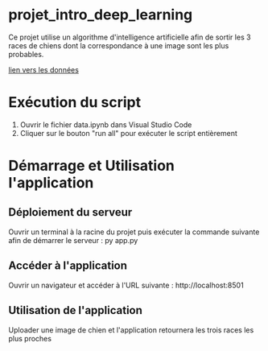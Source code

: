 # projet_intro_deep_learning

Ce projet utilise un algorithme d'intelligence artificielle afin de sortir les 3 races de chiens dont la correspondance à une image sont les plus probables.

[lien vers les données](http://vision.stanford.edu/aditya86/ImageNetDogs/)

# Exécution du script
1. Ouvrir  le fichier data.ipynb dans Visual Studio Code
2. Cliquer sur le bouton "run all" pour exécuter le script entièrement

# Démarrage et Utilisation l'application

## Déploiement du serveur
Ouvrir un terminal à la racine du projet puis exécuter la commande suivante afin de démarrer le serveur : py app.py

## Accéder à l'application
Ouvrir un navigateur et accéder à l'URL suivante : http://localhost:8501

## Utilisation de l'application
Uploader une image de chien et l'application retournera les trois races les plus proches
